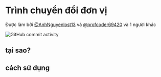 # Trình chuyển đổi đơn vị

Được làm bởi [@AnhNguyenlost13](https://github.com/AnhNguyenlost13) và [@profcoder69420](https://github.com/profcoder69420) và 1 người khác<br>

![GitHub commit activity](https://img.shields.io/github/commit-activity/w/AnhNguyenlost13/projects)
<h2>tại sao?</h2>

<h2>cách sử dụng
